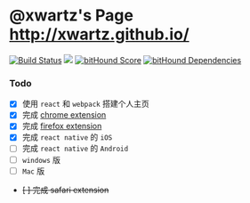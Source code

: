 # @xwartz's Page http://xwartz.github.io/
[![Build Status](https://travis-ci.org/xwartz/xwartz.github.com.svg?branch=master)](https://travis-ci.org/xwartz/xwartz.github.com)
![](https://david-dm.org/xwartz/xwartz.github.com.svg)
[![bitHound Score](https://www.bithound.io/github/xwartz/xwartz.github.com/badges/score.svg)](https://www.bithound.io/github/xwartz/xwartz.github.com)
[![bitHound Dependencies](https://www.bithound.io/github/xwartz/xwartz.github.com/badges/dependencies.svg)](https://www.bithound.io/github/xwartz/xwartz.github.com/master/dependencies/npm)


### Todo
- [x] 使用 `react` 和 `webpack` 搭建个人主页
- [x] 完成 [chrome extension](./chrome.zip)
- [x] 完成 [firefox extension](./firefox.crx)
- [x] 完成 `react native` 的 `iOS` 
- [ ] 完成 `react native` 的 `Android` 
- [ ] `windows` 版
- [ ] `Mac` 版
- ~~[ ] 完成 safari extension~~
